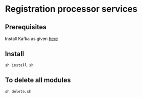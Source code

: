 # Registration processor services

## Prerequisites
Install Kafka as given [here](../../external/kafka/README.md)

## Install
```
sh install.sh
```
## To delete all modules
```
sh delete.sh
```

